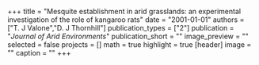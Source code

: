 +++
title = "Mesquite establishment in arid grasslands: an experimental investigation of the role of kangaroo rats"
date = "2001-01-01"
authors = ["T. J Valone","D. J Thornhill"]
publication_types = ["2"]
publication = "_Journal of Arid Environments_"
publication_short = ""
image_preview = ""
selected = false
projects = []
math = true
highlight = true
[header]
image = ""
caption = ""
+++

